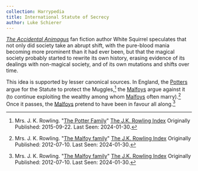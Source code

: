 ```yaml
---
collection: Harrypedia
title: International Statute of Secrecy
author: Luke Schierer
---
```


_[The Accidental Animagus]_ fan fiction author White Squirrel speculates that not only did society take an abrupt shift, with the pure-blood mania becoming more prominent than it had ever been, but that the magical society probably started to rewrite its own history, erasing evidence of its dealings with non-magical society, and of its own mutations and shifts over time.  

This idea is supported by lesser canonical sources.  In England, the [Potters] argue for the Statute to protect the Muggles,[^20200810-3] the [Malfoys] argue against it (to continue exploiting the wealthy among whom [Malfoys] often marry).[^20200810-4]  Once it passes, the [Malfoys] pretend to have been in favour all along.[^20200810-5]

[The Accidental Animagus]: https://www.fanfiction.net/s/9863146/89/The-Accidental-Animagus

[Potters]: <../../people/Potter/>

[Malfoys]: <../../people/malfoy/>

[The Potter Family]: https://www.rowlingindex.org/work/pmpfam/

[The Malfoy family]: https://www.rowlingindex.org/work/pmmf/

[The J.K. Rowling Index]: https://www.rowlingindex.org/

[^20200810-3]: Mrs. J. K. Rowling.
    "[The Potter Family]"
    [The J.K. Rowling Index] Originally Published: 2015-09-22. Last Seen: 2024-01-30.


[^20200810-4]: Mrs. J. K. Rowling.
    "[The Malfoy family]"
    [The J.K. Rowling Index] Originally Published: 2012-07-10. Last Seen: 2024-01-30.

[^20200810-5]: Mrs. J. K. Rowling.
    "[The Malfoy family]"
    [The J.K. Rowling Index] Originally Published: 2012-07-10. Last Seen: 2024-01-30.

[Wikipedia]: https://wikipedia.org/